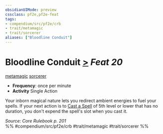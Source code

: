 ```yaml
---
obsidianUIMode: preview
cssclass: pf2e,pf2e-feat
tags:
- compendium/src/pf2e/crb
- trait/metamagic
- trait/sorcerer
aliases: ["Bloodline Conduit"]
---
```

# Bloodline Conduit  [>](chapter-9-playing-the-game.md#Actions "Single Action") *Feat 20*  
[metamagic](metamagic.md "Metamagic General Trait")  [sorcerer](Reference/Rules/Traits/sorcerer.md "Sorcerer Class Trait")  

- **Frequency**: once per minute
- **Activity** Single Action

Your inborn magical nature lets you redirect ambient energies to fuel your spells. If your next action is to [Cast a Spell](cast-a-spell.md) of 5th level or lower that has no duration, you don't expend the spell's slot when you cast it.

*Source: Core Rulebook p. 201*  
%% #compendium/src/pf2e/crb #trait/metamagic #trait/sorcerer %%